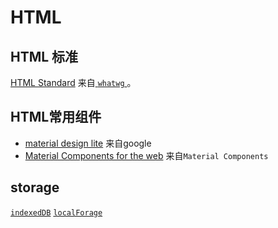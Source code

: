 # HTML

## HTML 标准

[HTML Standard](https://html.spec.whatwg.org/multipage/) 来自[ `whatwg` ](https://github.com/whatwg)。

## HTML常用组件

* [material design lite](https://github.com/google/material-design-lite) 来自google
* [Material Components for the web](https://github.com/material-components/material-components-web) 来自` Material Components
 `

## storage

[` indexedDB `](https://github.com/dexie/Dexie.js)
[` localForage `](https://github.com/localForage/localForage)
